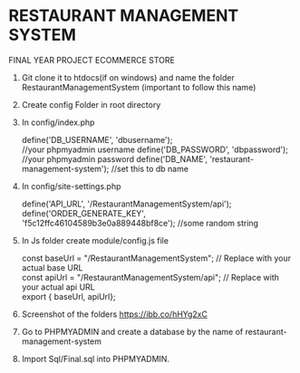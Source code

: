 # RESTAURANT MANAGEMENT SYSTEM

FINAL YEAR PROJECT ECOMMERCE STORE

1. Git clone it to htdocs(if on windows) and name the folder RestaurantManagementSystem (important to follow this name)

2. Create config Folder in root directory

3. In config/index.php
   <?php
   define('DB_HOST', 'localhost'); <br>
   define('DB_USERNAME', 'dbusername');  <br> //your phpmyadmin username
   define('DB_PASSWORD', 'dbpassword');  <br> //your phpmyadmin password
   define('DB_NAME', 'restaurant-management-system'); //set this to db name  <br>

5. In config/site-settings.php
   <?php
   define('BASE_URL', '/RestaurantManagementSystem');  <br>
   define('API_URL', '/RestaurantManagementSystem/api');  <br>
   define('ORDER_GENERATE_KEY', 'f5c12ffc46104589b3e0a889448bf8ce'); //some random string  <br>

7. In Js folder create module/config.js file
   
   const baseUrl = "/RestaurantManagementSystem"; // Replace with your actual base URL  <br>
   const apiUrl = "/RestaurantManagementSystem/api"; // Replace with your actual api URL  <br>
   export { baseUrl, apiUrl};

9. Screenshot of the folders https://ibb.co/hHYg2xC

10. Go to PHPMYADMIN and create a database by the name of restaurant-management-system

11. Import Sql/Final.sql into PHPMYADMIN.
